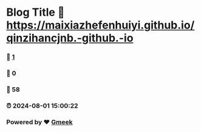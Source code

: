 # Blog Title :link: https://maixiazhefenhuiyi.github.io/qinzihancjnb.-github.-io 
### :page_facing_up: [1](https://maixiazhefenhuiyi.github.io/qinzihancjnb.-github.-io/tag.html) 
### :speech_balloon: 0 
### :hibiscus: 58 
### :alarm_clock: 2024-08-01 15:00:22 
### Powered by :heart: [Gmeek](https://github.com/Meekdai/Gmeek)
